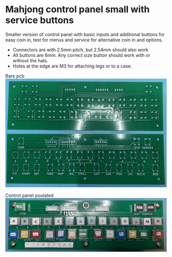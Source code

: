 # Mahjong control panel small with service buttons

Smaller version of control panel with basic inputs and additional buttons for easy coin in, test for menus and service for alternative coin in and options.

- Connectors are with 2.5mm pitch, but 2.54mm should also work
- All buttons are 6mm. Any correct size button should work with or without the hats.
- Holes at the edge are M3 for attaching legs or to a case.

Bare pcb
![Alt text](mahjong_control_panel_small_with_service_bare.jpg?raw=true "Bare pcb img")

Control panel poulated
![Alt text](mahjong_control_panel_small_with_service.jpg?raw=true "Control panel populated img")
